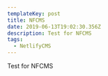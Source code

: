 ```yaml
---
templateKey: post
title: NFCMS
date: 2019-06-13T19:02:30.356Z
description: Test for NFCMS
tags:
  - NetlifyCMS
---
```

Test for NFCMS
